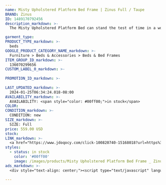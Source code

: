```yaml
---
name: Misty Upholstered Platform Bed Frame | Zinus Full / Taupe
BRAND: Zinus
ID: 1489170792456
description_markdown: >-
  The Misty Upholstered Platform Bed can stand the test of time in a world full of trends, with its classic button-tufted upholstery available in a variety of shades that’ll enhance any space. In addition to its undeniable style, Misty is also as supportive as they come, with its wooden mattress platform designed for use without a box spring.

garment_type:
PRODUCT_TYPE_markdown: >-
  beds
GOOGLE_PRODUCT_CATEGORY_NAME_markdown: >-
  Furniture > Beds & Accessories > Beds & Bed Frames
ITEM_GROUP_ID_markdown: >-
  136070299656
CUSTOM_LABEL_0_markdown: >-
  
PROMOTION_ID_markdown: >-
  
LAST_UPDATED_markdown: >-
  2024-01-25T06:34:24.018-08:00
AVAILABILITY_markdown: >-
  AVAILABILITY: <span style="color: #00ff00;">in stock</span>
COLOR:
CONDITION_markdown: >-
  CONDITION: new
SIZE_markdown: >-
  SIZE: Full
price: 559.00 USD
stock: 
LINK_markdown: >-
  <a href="https://www.jdoqocy.com/click-100820740-15168018?url=https%3A%2F%2Fwww.zinus.com%2Fproducts%2Fmisty-upholstered-platform-bed-frame%3Fvariant%3D1489170792456" target="_blank" style="display: inline-block; padding: 10px 20px; font-size: 16px; text-align: center; text-decoration: none; cursor: pointer; border: 1px solid #3498db; color: #3498db; background-color: #fff; border-radius: 5px; transition: background-color 0.3s;">Go to Product</a>
styles:
  - status: in stock
    color: '#00ff00'
    image: /images/products/Misty Upholstered Platform Bed Frame _ Zinus Full _ Taupe/136070299656_1_Misty_upholstered_Platform_bed_frame.jpg
ads_markdown: >-
  <div style="text-align: center;"><script type="text/javascript" language="javascript" src="https://www.kqzyfj.com/placeholder-53972226?target=_top&mouseover=N"></script></div>

---
```

